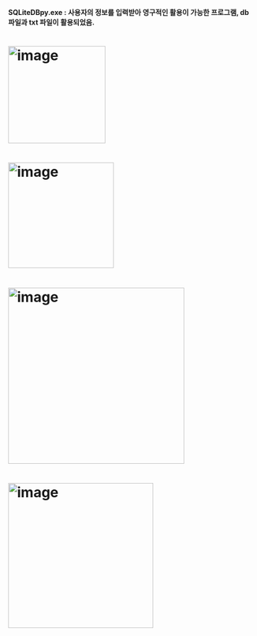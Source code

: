 
**SQLiteDBpy.exe : 사용자의 정보를 입력받아 영구적인 활용이 가능한 프로그램, db 파일과 txt 파일이 활용되었음.**
# <img width="197" alt="image" src="https://github.com/CharmStrange/Project/assets/105769152/35581c10-a5ec-47dd-9067-585457778795">



# <img width="214" alt="image" src="https://github.com/CharmStrange/Project/assets/105769152/ebadf9ce-2f61-498f-8cbb-384c47ab2136">



# <img width="357" alt="image" src="https://github.com/CharmStrange/Project/assets/105769152/13e89287-2840-450e-8011-2a1f3569c4b6">



# <img width="294" alt="image" src="https://github.com/CharmStrange/Project/assets/105769152/ce704dc5-f47a-4a3c-9dbf-6a16998c7ca7">
